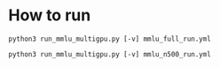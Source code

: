 # How to run

`python3 run_mmlu_multigpu.py [-v] mmlu_full_run.yml`

`python3 run_mmlu_multigpu.py [-v] mmlu_n500_run.yml`
